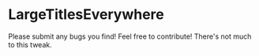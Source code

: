 # LargeTitlesEverywhere
Please submit any bugs you find!
Feel free to contribute!
There's not much to this tweak.
